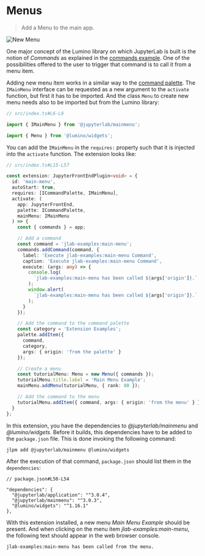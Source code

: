 # Menus

> Add a Menu to the main app.

![New Menu](preview.png)

One major concept of the Lumino library on which JupyterLab is built is
the notion of _Commands_ as explained in the [commands example](../commands/README.md).
One of the possibilities offered to the user to trigger that command is to call it from
a menu item.

Adding new menu item works in a similar way to the [command palette](../command-palette/README.md).
The `IMainMenu` interface can be requested as a new argument to the `activate`
function, but first it has to be imported. And the class `Menu` to create new
menu needs also to be imported but from the Lumino library:

```ts
// src/index.ts#L6-L8

import { IMainMenu } from '@jupyterlab/mainmenu';

import { Menu } from '@lumino/widgets';
```

You can add the `IMainMenu` in the `requires:` property such that it is injected into
the `activate` function. The extension looks like:

```ts
// src/index.ts#L15-L57

const extension: JupyterFrontEndPlugin<void> = {
  id: 'main-menu',
  autoStart: true,
  requires: [ICommandPalette, IMainMenu],
  activate: (
    app: JupyterFrontEnd,
    palette: ICommandPalette,
    mainMenu: IMainMenu
  ) => {
    const { commands } = app;

    // Add a command
    const command = 'jlab-examples:main-menu';
    commands.addCommand(command, {
      label: 'Execute jlab-examples:main-menu Command',
      caption: 'Execute jlab-examples:main-menu Command',
      execute: (args: any) => {
        console.log(
          `jlab-examples:main-menu has been called ${args['origin']}.`
        );
        window.alert(
          `jlab-examples:main-menu has been called ${args['origin']}.`
        );
      }
    });

    // Add the command to the command palette
    const category = 'Extension Examples';
    palette.addItem({
      command,
      category,
      args: { origin: 'from the palette' }
    });

    // Create a menu
    const tutorialMenu: Menu = new Menu({ commands });
    tutorialMenu.title.label = 'Main Menu Example';
    mainMenu.addMenu(tutorialMenu, { rank: 80 });

    // Add the command to the menu
    tutorialMenu.addItem({ command, args: { origin: 'from the menu' } });
  }
};
```

In this extension, you have the dependencies to _@jupyterlab/mainmenu_ and
_@lumino/widgets_. Before it builds, this dependencies have to be added to the
`package.json` file. This is done invoking the following command:

```bash
jlpm add @jupyterlab/mainmenu @lumino/widgets
```

After the execution of that command, `package.json` should list them in the
`dependencies`:

```json5
// package.json#L50-L54

"dependencies": {
  "@jupyterlab/application": "^3.0.4",
  "@jupyterlab/mainmenu": "^3.0.3",
  "@lumino/widgets": "^1.16.1"
},
```

With this extension installed, a new menu _Main Menu Example_ should be present. And when
clicking on the menu item _jlab-examples:main-menu_, the following text should appear
in the web browser console.

```
jlab-examples:main-menu has been called from the menu.
```
